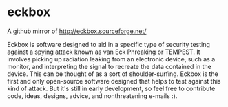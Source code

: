 # eckbox
A github mirror of http://eckbox.sourceforge.net/


Eckbox is software designed to aid in a specific type of security testing against a spying attack known as van Eck Phreaking or TEMPEST. It involves picking up radiation leaking from an electronic device, such as a monitor, and interpreting the signal to recreate the data contained in the device. This can be thought of as a sort of shoulder-surfing. Eckbox is the first and only open-source software designed that helps to test against this kind of attack. But it's still in early development, so feel free to contribute code, ideas, designs, advice, and nonthreatening e-mails :).
